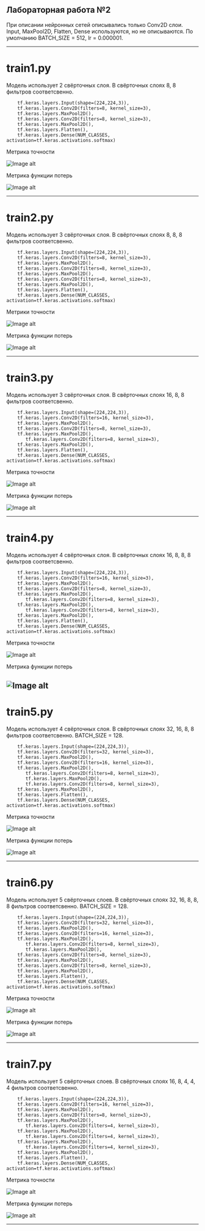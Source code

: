 ## Лабораторная работа №2

При описании нейронных сетей описывались только Conv2D слои. Input, MaxPool2D, Flatten, Dense используются, но не описываются. По умолчанию BATCH_SIZE = 512, lr = 0.000001.

---

# train1.py

Модель использует 2 свёрточных слоя. В свёрточных слоях 8, 8 фильтров соответсвенно.

        tf.keras.layers.Input(shape=(224,224,3)),
        tf.keras.layers.Conv2D(filters=8, kernel_size=3),
        tf.keras.layers.MaxPool2D(),
        tf.keras.layers.Conv2D(filters=8, kernel_size=3),
        tf.keras.layers.MaxPool2D(),
        tf.keras.layers.Flatten(),
        tf.keras.layers.Dense(NUM_CLASSES, activation=tf.keras.activations.softmax)

Метрика точности
 
![Image alt](https://github.com/TorbenkoEgor/SMOMI_Lab_2/blob/master/logs/NN1-A-88.png)

Метрика функции потерь

![Image alt](https://github.com/TorbenkoEgor/SMOMI_Lab_2/blob/master/logs/NN1-L-88.png)

---

# train2.py

Модель использует 3 свёрточных слоя. В свёрточных слоях 8, 8, 8 фильтров соответсвенно.

        tf.keras.layers.Input(shape=(224,224,3)),
        tf.keras.layers.Conv2D(filters=8, kernel_size=3),
        tf.keras.layers.MaxPool2D(),
        tf.keras.layers.Conv2D(filters=8, kernel_size=3),
        tf.keras.layers.MaxPool2D(),
        tf.keras.layers.Conv2D(filters=8, kernel_size=3),
        tf.keras.layers.MaxPool2D(),
        tf.keras.layers.Flatten(),
        tf.keras.layers.Dense(NUM_CLASSES, activation=tf.keras.activations.softmax)

Метрики точности

![Image alt](https://github.com/TorbenkoEgor/SMOMI_Lab_2/blob/master/logs/NN2-A-1688.png)

Метрика функции потерь

![Image alt](https://github.com/TorbenkoEgor/SMOMI_Lab_2/blob/master/logs/NN2-L-888.png)

---

# train3.py

Модель использует 3 свёрточных слоя. В свёрточных слоях 16, 8, 8 фильтров соответсвенно.

        tf.keras.layers.Input(shape=(224,224,3)),
        tf.keras.layers.Conv2D(filters=16, kernel_size=3),
        tf.keras.layers.MaxPool2D(),
        tf.keras.layers.Conv2D(filters=8, kernel_size=3),
        tf.keras.layers.MaxPool2D(),
	       tf.keras.layers.Conv2D(filters=8, kernel_size=3),
        tf.keras.layers.MaxPool2D(),
        tf.keras.layers.Flatten(),
        tf.keras.layers.Dense(NUM_CLASSES, activation=tf.keras.activations.softmax)

Метрика точности

![Image alt](https://github.com/TorbenkoEgor/SMOMI_Lab_2/blob/master/logs/NN3-A-1688.png)

Метрика функции потерь

![Image alt](https://github.com/TorbenkoEgor/SMOMI_Lab_2/blob/master/logs/NN3-L-1688.png)

---

# train4.py

Модель использует 4 свёрточных слоя. В свёрточных слоях 16, 8, 8, 8 фильтров соответсвенно.

        tf.keras.layers.Input(shape=(224,224,3)),
        tf.keras.layers.Conv2D(filters=16, kernel_size=3),
        tf.keras.layers.MaxPool2D(),
        tf.keras.layers.Conv2D(filters=8, kernel_size=3),
        tf.keras.layers.MaxPool2D(),
	       tf.keras.layers.Conv2D(filters=8, kernel_size=3),
       	tf.keras.layers.MaxPool2D(),
	       tf.keras.layers.Conv2D(filters=8, kernel_size=3),
        tf.keras.layers.MaxPool2D(),
        tf.keras.layers.Flatten(),
        tf.keras.layers.Dense(NUM_CLASSES, activation=tf.keras.activations.softmax)

Метрика точности

![Image alt](https://github.com/TorbenkoEgor/SMOMI_Lab_2/blob/master/logs/NN4-A-16888.png)

Метрика функции потерь

![Image alt](https://github.com/TorbenkoEgor/SMOMI_Lab_2/blob/master/logs/NN4-L-16888.png)
---

# train5.py

Модель использует 4 свёрточных слоя. В свёрточных слоях 32, 16, 8, 8 фильтров соответсвенно. BATCH_SIZE = 128.

        tf.keras.layers.Input(shape=(224,224,3)),
        tf.keras.layers.Conv2D(filters=32, kernel_size=3),
        tf.keras.layers.MaxPool2D(),
        tf.keras.layers.Conv2D(filters=16, kernel_size=3),
        tf.keras.layers.MaxPool2D(),
	       tf.keras.layers.Conv2D(filters=8, kernel_size=3),
	       tf.keras.layers.MaxPool2D(),
	       tf.keras.layers.Conv2D(filters=8, kernel_size=3),
        tf.keras.layers.MaxPool2D(),
        tf.keras.layers.Flatten(),
        tf.keras.layers.Dense(NUM_CLASSES, activation=tf.keras.activations.softmax)

Метрика точности

![Image alt](https://github.com/TorbenkoEgor/SMOMI_Lab_2/blob/master/logs/NN5-A-321688.png)

Метрика функции потерь

![Image alt](https://github.com/TorbenkoEgor/SMOMI_Lab_2/blob/master/logs/NN5-L-321688.png)

---

# train6.py

Модель использует 5 свёрточных слоев. В свёрточных слоях 32, 16, 8, 8, 8 фильтров соответсвенно. BATCH_SIZE = 128.

        tf.keras.layers.Input(shape=(224,224,3)),
        tf.keras.layers.Conv2D(filters=32, kernel_size=3),
        tf.keras.layers.MaxPool2D(),
        tf.keras.layers.Conv2D(filters=16, kernel_size=3),
        tf.keras.layers.MaxPool2D(),
	       tf.keras.layers.Conv2D(filters=8, kernel_size=3),
	       tf.keras.layers.MaxPool2D(),
       	tf.keras.layers.Conv2D(filters=8, kernel_size=3),
       	tf.keras.layers.MaxPool2D(),
       	tf.keras.layers.Conv2D(filters=8, kernel_size=3),
        tf.keras.layers.MaxPool2D(),
        tf.keras.layers.Flatten(),
        tf.keras.layers.Dense(NUM_CLASSES, activation=tf.keras.activations.softmax)

Метрика точности

![Image alt](https://github.com/TorbenkoEgor/SMOMI_Lab_2/blob/master/logs/NN6-A-3216888.png)

Метрика функции потерь

![Image alt](https://github.com/TorbenkoEgor/SMOMI_Lab_2/blob/master/logs/NN6-L-3216888.png)

---

# train7.py

Модель использует 5 свёрточных слоев. В свёрточных слоях 16, 8, 4, 4, 4 фильтров соответсвенно.

        tf.keras.layers.Input(shape=(224,224,3)),
        tf.keras.layers.Conv2D(filters=16, kernel_size=3),
        tf.keras.layers.MaxPool2D(),
        tf.keras.layers.Conv2D(filters=8, kernel_size=3),
        tf.keras.layers.MaxPool2D(),
	       tf.keras.layers.Conv2D(filters=4, kernel_size=3),
        tf.keras.layers.MaxPool2D(),
	       tf.keras.layers.Conv2D(filters=4, kernel_size=3),
        tf.keras.layers.MaxPool2D(),
	       tf.keras.layers.Conv2D(filters=4, kernel_size=3),
        tf.keras.layers.MaxPool2D(),
        tf.keras.layers.Flatten(),
        tf.keras.layers.Dense(NUM_CLASSES, activation=tf.keras.activations.softmax)

Метрика точности

![Image alt](https://github.com/TorbenkoEgor/SMOMI_Lab_2/blob/master/logs/NN7-A-168444.png)

Метрика функции потерь

![Image alt](https://github.com/TorbenkoEgor/SMOMI_Lab_2/blob/master/logs/NN7-L-168444.png)

---
